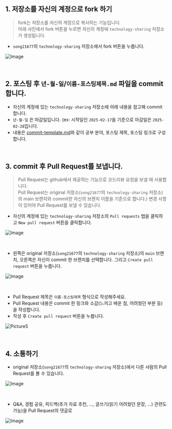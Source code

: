 ## 1. 저장소를 자신의 계정으로 fork 하기

> fork는 저장소를 자신의 계정으로 복사하는 기능입니다. <br>
> 아래 사진에서 fork 버튼을 누르면 자신의 계정에 `technology-sharing` 저장소가 생성됩니다.

* `song21677`의 `technology-sharing` 저장소에서 fork 버튼을 누릅니다.

![Image](https://github.com/user-attachments/assets/0951ee32-e7d2-4c6b-b065-177b3eac8114)

<br>

## 2. 포스팅 후 `년-월-일`/`이름-포스팅제목.md` 파일을 commit 합니다.

* 자신의 계정에 있는 `technology-sharing` 저장소에 아래 내용을 참고해 commit 합니다.
* `년-월-일` 은 마감일입니다. (ex: 시작일인 `2025-02-17`을 기준으로 마감일은 `2025-02-28`입니다.
* 내용은 [commit-template.md](https://github.com/song21677/technology-sharing/blob/main/docs/commit_template.md)와 같이 공부 분야, 포스팅 제목, 포스팅 링크로 구성합니다.

<br>

## 3. commit 후 Pull Request를 보냅니다.
> Pull Request는 github에서 제공하는 기능으로 코드리뷰 요청을 보낼 때 사용합니다. <br>
> Pull Request는 original 저장소(`song21677`의 `technology-sharing` 저장소)의 main 브랜치와 commit한 자신의 브랜치 이름을 기준으로 합니다.)
> 변경 사항이 있어야 Pull Request를 보낼 수 있습니다.

* 자신의 계정에 있는 `technology-sharing` 저장소의 `Pull requests` 탭을 클릭하고 `New pull request` 버튼을 클릭합니다.

![Image](https://github.com/user-attachments/assets/e690e385-69f9-4037-a337-5b86fbe1d9f8)

<br> 

* 왼쪽은 original 저장소(`song21677`의 `technology-sharing` 저장소)의 `main` 브랜치, 오른쪽은 자신이 commit 한 브랜치를 선택합니다. 그리고 `Create pull request` 버튼을 누릅니다.

![Image](https://github.com/user-attachments/assets/fb326ed7-e8f0-45e3-b4fb-483c899c07ee)

<br>

* Pull Request 제목은 `이름-포스팅제목` 형식으로 작성해주세요.
* Pull Request 내용은 commit 한 링크와 소감(느끼고 배운 점, 어려웠던 부분 등)을 작성합니다.
* 작성 후 `Create pull request` 버튼을 누릅니다.

![Picture5](https://github.com/user-attachments/assets/7e66033f-1f54-4450-8edf-f36990f8b77b)

<br>

## 4. 소통하기
* original 저장소(`song21677`의 `technology-sharing` 저장소)에서 다른 사람의 Pull Request를 볼 수 있습니다.

![Image](https://github.com/user-attachments/assets/b09de331-cd57-4646-9e0a-e0fc4017d0cd)

<br>

* Q&A, 경험 공유, 피드백(추가 자료 추천, ..., 글쓰기(읽기 어려웠던 문장, ...) 관련도 가능)을 Pull Request의 댓글로 

![Image](https://github.com/user-attachments/assets/bd576519-1c4b-4dc7-ad4d-c964223debfb)
